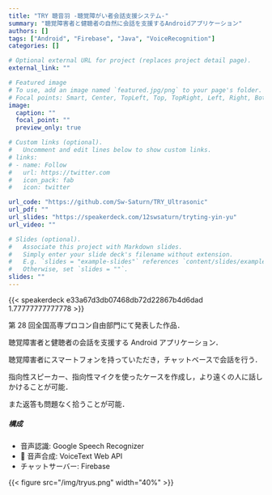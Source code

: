 ```yaml
---
title: "TRY 聴音羽 -聴覚障がい者会話支援システム-"
summary: "聴覚障害者と健聴者の自然に会話を支援するAndroidアプリケーション"
authors: []
tags: ["Android", "Firebase", "Java", "VoiceRecognition"]
categories: []

# Optional external URL for project (replaces project detail page).
external_link: ""

# Featured image
# To use, add an image named `featured.jpg/png` to your page's folder.
# Focal points: Smart, Center, TopLeft, Top, TopRight, Left, Right, BottomLeft, Bottom, BottomRight.
image:
  caption: ""
  focal_point: ""
  preview_only: true

# Custom links (optional).
#   Uncomment and edit lines below to show custom links.
# links:
# - name: Follow
#   url: https://twitter.com
#   icon_pack: fab
#   icon: twitter

url_code: "https://github.com/Sw-Saturn/TRY_Ultrasonic"
url_pdf: ""
url_slides: "https://speakerdeck.com/12swsaturn/tryting-yin-yu"
url_video: ""

# Slides (optional).
#   Associate this project with Markdown slides.
#   Simply enter your slide deck's filename without extension.
#   E.g. `slides = "example-slides"` references `content/slides/example-slides.md`.
#   Otherwise, set `slides = ""`.
slides: ""
---
```


{{< speakerdeck e33a67d3db07468db72d22867b4d6dad 1.77777777777778 >}}

第 28 回全国高専プロコン自由部門にて発表した作品．

聴覚障害者と健聴者の会話を支援する Android アプリケーション．

聴覚障害者にスマートフォンを持っていただき，チャットベースで会話を行う．

指向性スピーカー、指向性マイクを使ったケースを作成し，より遠くの人に話しかけることが可能．

また返答も問題なく拾うことが可能．

##### 構成

- 音声認識: Google Speech Recognizer
-  音声合成: VoiceText Web API
- チャットサーバー: Firebase

{{< figure src="/img/tryus.png" width="40%" >}}
